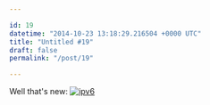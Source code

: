 ```yaml
---

id: 19
datetime: "2014-10-23 13:18:29.216504 +0000 UTC"
title: "Untitled #19"
draft: false
permalink: "/post/19"

---
```


Well that's new: [![ipv6](https://s3.amazonaws.com/f.cl.ly/items/1u2n062B0u2e0q2q3k1I/Screen%!S(MISSING)hot%!-(MISSING)10-23%!a(MISSING)t%!.(MISSING)55%!p(MISSING)ng)](http://cl.natw.me/YBkn)
